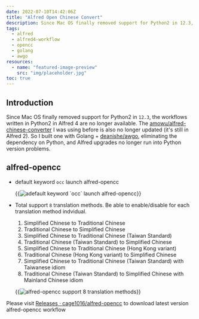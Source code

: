 ```yaml
---
date: 2022-07-10T14:42:06Z
title: "Alfred Open Chinese Convert"
description: Since Mac OS finally removed support for Python2 in 12.3, the workflows written in Python2 in Alfred 4 are no longer available. The amowu/alfred-chinese-converter I was using before is also no longer updated (it's still in Alfred 2). So I built one with Golang + awgo, eliminating the dependency on Python, and Alfred upgrades no longer run into Python version problems.
tags:
  - alfred
  - alfred4-workflow
  - opencc
  - golang
  - awgo  
resources:
  - name: "featured-image-preview"
    src: "img/placeholder.jpg"
toc: true
---
```


<!--more-->

## Introduction

Since Mac OS finally removed support for Python2 in `12.3`, the workflows written in Python2 in Alfred 4 are no longer available. The [amowu/alfred-chinese-converter](https://github.com/amowu/alfred-chinese-converter) I was using before is also no longer updated (it's still in Alfred 2). So I built one with Golang + [deanishe/awgo](https://github.com/deanishe/awgo), eliminating the dependency on Python, and Alfred upgrades no longer run into Python version problems.

## alfred-opencc

- default keyword `occ` launch alfred-opencc

    {{<image src="/posts/alfred-open-chinese-convert/img/1.jpg" alt="adefault keyword `occ` launch alfred-opencc">}}

- Total support `8` translation methods. Be able to enable/disable for each translation method indvidual.

    1. Simplified Chinese to Traditional Chinese
    1. Traditional Chinese to Simplified Chinese
    1. Simplified Chinese to Traditional Chinese (Taiwan Standard)
    1. Traditional Chinese (Taiwan Standard) to Simplified Chinese
    1. Simplified Chinese to Traditional Chinese (Hong Kong variant)
    1. Traditional Chinese (Hong Kong variant) to Simplified Chinese
    1. Simplified Chinese to Traditional Chinese (Taiwan Standard) with Taiwanese idiom
    1. Traditional Chinese (Taiwan Standard) to Simplified Chinese with Mainland Chinese idiom

    {{<image src="/posts/alfred-open-chinese-convert/img/placeholder.jpg" alt="alfred-opencc support 8 translation methods">}}


Please visit [Releases · cage1016/alfred-opencc](https://github.com/cage1016/alfred-opencc/releases) to download latest version alfred-opencc workflow